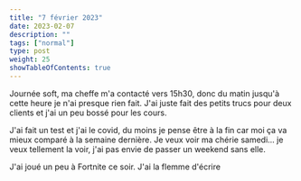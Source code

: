 ```yaml
---
title: "7 février 2023"
date: 2023-02-07
description: ""
tags: ["normal"]
type: post
weight: 25
showTableOfContents: true
---
```


Journée soft, ma cheffe m'a contacté vers 15h30, donc du matin jusqu'à cette heure je n'ai presque rien fait. J'ai juste fait des petits trucs pour deux clients et j'ai un peu bossé pour les cours.

J'ai fait un test et j'ai le covid, du moins je pense être à la fin car moi ça va mieux comparé à la semaine dernière. Je veux voir ma chérie samedi... je veux tellement la voir, j'ai pas envie de passer un weekend sans elle.

J'ai joué un peu à Fortnite ce soir. J'ai la flemme d'écrire